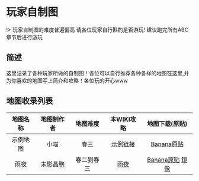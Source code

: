 # 玩家自制图
!> 玩家自制图的难度普遍偏高 请各位玩家自行斟酌是否游玩! 建议跑完所有ABC章节后进行游玩
## 简述
这里记录了各种玩家所做的自制图！各位可以自行推荐各种各样的地图在这里,并为你喜欢的地图写上简介和攻略！各位玩的开心www
## 地图收录列表
| 地图名称 | 地图制作者 | 地图难度 | 本WIKI攻略 | 地图下载(原贴) |
| :-----------: | :-----------: | :-----------: | :-----------: | :-----------: |
| 示例地图 | 小喵 | 春三 | [示例链接]() | [Banana原贴]() |
| 雨夜 | 末影晶胞 | 春二到春三 | [雨夜](ARainyNight.md) | [Banana原贴](https://gamebanana.com/mods/346892) [镜像](https://celeste.weg.fan/files/ChinaMirror.zip) 
